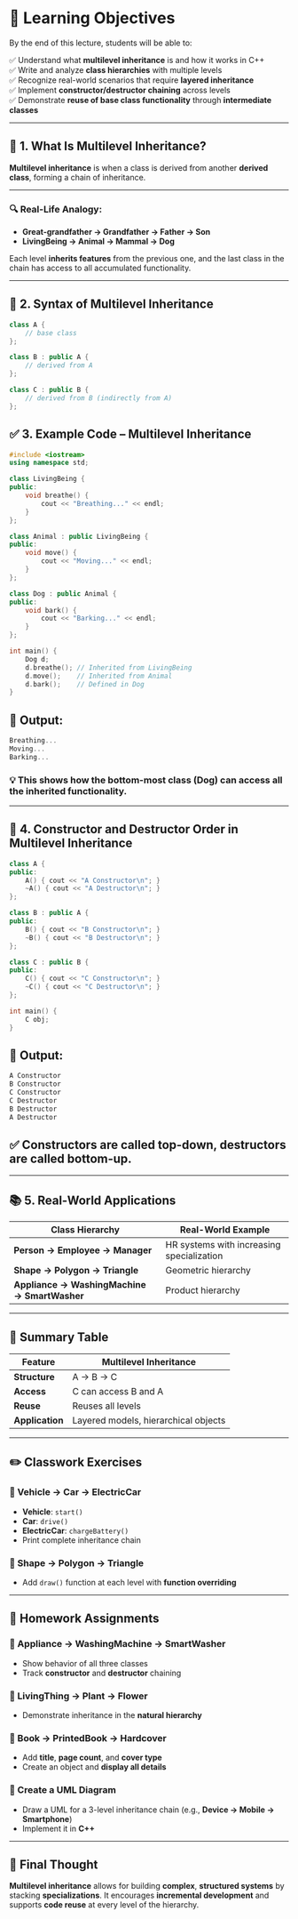 # 🎯 Learning Objectives

By the end of this lecture, students will be able to:

✅ Understand what **multilevel inheritance** is and how it works in C++  
✅ Write and analyze **class hierarchies** with multiple levels  
✅ Recognize real-world scenarios that require **layered inheritance**  
✅ Implement **constructor/destructor chaining** across levels  
✅ Demonstrate **reuse of base class functionality** through **intermediate classes**

---

## 🧠 1. What Is Multilevel Inheritance?

**Multilevel inheritance** is when a class is derived from another **derived class**, forming a chain of inheritance.

---

### 🔍 Real-Life Analogy:

- **Great-grandfather → Grandfather → Father → Son**  
- **LivingBeing → Animal → Mammal → Dog**

Each level **inherits features** from the previous one, and the last class in the chain has access to all accumulated functionality.

---

## 🔧 2. Syntax of Multilevel Inheritance

```cpp
class A {
    // base class
};

class B : public A {
    // derived from A
};

class C : public B {
    // derived from B (indirectly from A)
};
```
## ✅ 3. Example Code – Multilevel Inheritance

```cpp
#include <iostream>
using namespace std;

class LivingBeing {
public:
    void breathe() {
        cout << "Breathing..." << endl;
    }
};

class Animal : public LivingBeing {
public:
    void move() {
        cout << "Moving..." << endl;
    }
};

class Dog : public Animal {
public:
    void bark() {
        cout << "Barking..." << endl;
    }
};

int main() {
    Dog d;
    d.breathe(); // Inherited from LivingBeing
    d.move();    // Inherited from Animal
    d.bark();    // Defined in Dog
}
```
## 🧪 Output:

```cpp
Breathing...
Moving...
Barking...
```
### 💡 This shows how the bottom-most class (Dog) can access all the inherited functionality.

---

## 🔁 4. Constructor and Destructor Order in Multilevel Inheritance

```cpp
class A {
public:
    A() { cout << "A Constructor\n"; }
    ~A() { cout << "A Destructor\n"; }
};

class B : public A {
public:
    B() { cout << "B Constructor\n"; }
    ~B() { cout << "B Destructor\n"; }
};

class C : public B {
public:
    C() { cout << "C Constructor\n"; }
    ~C() { cout << "C Destructor\n"; }
};

int main() {
    C obj;
}
```
## 🧪 Output:

```cpp
A Constructor  
B Constructor  
C Constructor  
C Destructor  
B Destructor  
A Destructor
```
## ✅ Constructors are called **top-down**, destructors are called **bottom-up**.

---

## 📚 5. Real-World Applications

| Class Hierarchy           | Real-World Example                                   |
|---------------------------|------------------------------------------------------|
| **Person → Employee → Manager** | HR systems with increasing specialization           |
| **Shape → Polygon → Triangle** | Geometric hierarchy                                |
| **Appliance → WashingMachine → SmartWasher** | Product hierarchy                               |

---

## 🧾 Summary Table

| Feature               | Multilevel Inheritance                         |
|-----------------------|------------------------------------------------|
| **Structure**          | A → B → C                                      |
| **Access**             | C can access B and A                          |
| **Reuse**              | Reuses all levels                              |
| **Application**        | Layered models, hierarchical objects           |

---

## ✏️ Classwork Exercises

### 🔸 Vehicle → Car → ElectricCar
- **Vehicle**: `start()`  
- **Car**: `drive()`  
- **ElectricCar**: `chargeBattery()`  
- Print complete inheritance chain

### 🔸 Shape → Polygon → Triangle
- Add `draw()` function at each level with **function overriding**

---

## 📝 Homework Assignments

### 🔸 Appliance → WashingMachine → SmartWasher
- Show behavior of all three classes  
- Track **constructor** and **destructor** chaining

### 🔸 LivingThing → Plant → Flower
- Demonstrate inheritance in the **natural hierarchy**

### 🔸 Book → PrintedBook → Hardcover
- Add **title**, **page count**, and **cover type**  
- Create an object and **display all details**

### 🔸 Create a UML Diagram
- Draw a UML for a 3-level inheritance chain (e.g., **Device → Mobile → Smartphone**)  
- Implement it in **C++**

---

## 💬 Final Thought

**Multilevel inheritance** allows for building **complex**, **structured systems** by stacking **specializations**. It encourages **incremental development** and supports **code reuse** at every level of the hierarchy.
